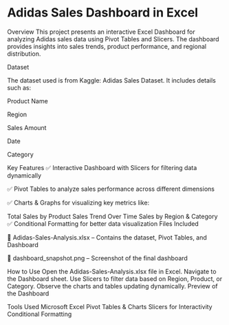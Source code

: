 # Adidas Sales Dashboard in Excel
Overview
This project presents an interactive Excel Dashboard for analyzing Adidas sales data using Pivot Tables and Slicers. The dashboard provides insights into sales trends, product performance, and regional distribution.

Dataset

The dataset used is from Kaggle: Adidas Sales Dataset. It includes details such as:

Product Name

Region

Sales Amount

Date

Category


Key Features
✅ Interactive Dashboard with Slicers for filtering data dynamically

✅ Pivot Tables to analyze sales performance across different dimensions

✅ Charts & Graphs for visualizing key metrics like:

Total Sales by Product
Sales Trend Over Time
Sales by Region & Category
✅ Conditional Formatting for better data visualization
Files Included

📂 Adidas-Sales-Analysis.xlsx – Contains the dataset, Pivot Tables, and Dashboard

📸 dashboard_snapshot.png – Screenshot of the final dashboard

How to Use
Open the Adidas-Sales-Analysis.xlsx file in Excel.
Navigate to the Dashboard sheet.
Use Slicers to filter data based on Region, Product, or Category.
Observe the charts and tables updating dynamically.
Preview of the Dashboard

Tools Used
Microsoft Excel
Pivot Tables & Charts
Slicers for Interactivity
Conditional Formatting

